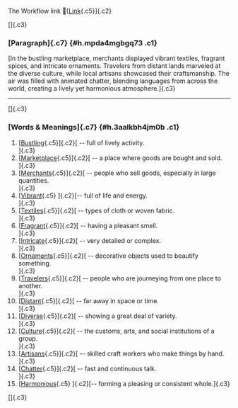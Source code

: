 The Workflow link
👏[[Link](https://www.google.com/url?q=http://www.google.com&sa=D&source=editors&ust=1759954601283724&usg=AOvVaw3ywfMFkbZ4dvG0hGX-9jhI){.c5}]{.c2}

[]{.c3}

### [Paragraph]{.c7} {#h.mpda4mgbgq73 .c1}

[In the bustling marketplace, merchants displayed vibrant textiles,
fragrant spices, and intricate ornaments. Travelers from distant lands
marveled at the diverse culture, while local artisans showcased their
craftsmanship. The air was filled with animated chatter, blending
languages from across the world, creating a lively yet harmonious
atmosphere.]{.c3}

------------------------------------------------------------------------

[]{.c3}

### [Words & Meanings]{.c7} {#h.3aalkbh4jm0b .c1}

1.  [[Bustling](https://www.google.com/url?q=http://www.google.com&sa=D&source=editors&ust=1759954601284907&usg=AOvVaw1k0XZ9KYQWPsyYbhj1Rg2c){.c5}]{.c2}[ --
    full of lively activity.\
    ]{.c3}
2.  [[Marketplace](https://www.google.com/url?q=http://www.google.com&sa=D&source=editors&ust=1759954601285140&usg=AOvVaw1-1Baz6861HCj_S6zzkrYM){.c5}]{.c2}[ --
    a place where goods are bought and sold.\
    ]{.c3}
3.  [[Merchants](https://www.google.com/url?q=http://www.google.com&sa=D&source=editors&ust=1759954601285344&usg=AOvVaw0urjiISz9umm3-DPmIT2k_){.c5}]{.c2}[ --
    people who sell goods, especially in large quantities.\
    ]{.c3}
4.  [[Vibrant](https://www.google.com/url?q=http://www.google.com&sa=D&source=editors&ust=1759954601285591&usg=AOvVaw2rgKNk34WAOrCDFKM3Epqc){.c5}
    ]{.c2}[-- full of life and energy.\
    ]{.c3}
5.  [[Textiles](https://www.google.com/url?q=http://www.google.com&sa=D&source=editors&ust=1759954601285760&usg=AOvVaw2JbKIHNKUiIkO9FbulK2CB){.c5}]{.c2}[ --
    types of cloth or woven fabric.\
    ]{.c3}
6.  [[Fragrant](https://www.google.com/url?q=http://www.google.com&sa=D&source=editors&ust=1759954601285961&usg=AOvVaw2YlhpOY05OtmvSkqjkbXcd){.c5}]{.c2}[ --
    having a pleasant smell.\
    ]{.c3}
7.  [[Intricate](https://www.google.com/url?q=http://www.google.com&sa=D&source=editors&ust=1759954601286130&usg=AOvVaw3wrITY6psF_S6C0matASPO){.c5}]{.c2}[ --
    very detailed or complex.\
    ]{.c3}
8.  [[Ornaments](https://www.google.com/url?q=http://www.google.com&sa=D&source=editors&ust=1759954601286335&usg=AOvVaw05i_jU51T484Z0THZ-7FPA){.c5}]{.c2}[ --
    decorative objects used to beautify something.\
    ]{.c3}
9.  [[Travelers](https://www.google.com/url?q=http://www.google.com&sa=D&source=editors&ust=1759954601286626&usg=AOvVaw1ZB9_fhHYgJkJwxtlKlgqZ){.c5}]{.c2}[ --
    people who are journeying from one place to another.\
    ]{.c3}
10. [[Distant](https://www.google.com/url?q=http://www.google.com&sa=D&source=editors&ust=1759954601286876&usg=AOvVaw0FeomtFSz7cj0gpxdaRzie){.c5}]{.c2}[ --
    far away in space or time.\
    ]{.c3}
11. [[Diverse](https://www.google.com/url?q=http://www.google.com&sa=D&source=editors&ust=1759954601287102&usg=AOvVaw1dvNeMiG_fxFy5LQyDIsZT){.c5}]{.c2}[ --
    showing a great deal of variety.\
    ]{.c3}
12. [[Culture](https://www.google.com/url?q=http://www.google.com&sa=D&source=editors&ust=1759954601287482&usg=AOvVaw16FmY71psPH58R8JLuDxlG){.c5}]{.c2}[ --
    the customs, arts, and social institutions of a group.\
    ]{.c3}
13. [[Artisans](https://www.google.com/url?q=http://www.google.com&sa=D&source=editors&ust=1759954601287746&usg=AOvVaw3cx9qMO52tq9L4syJnfBxF){.c5}]{.c2}[ --
    skilled craft workers who make things by hand.\
    ]{.c3}
14. [[Chatter](https://www.google.com/url?q=http://www.google.com&sa=D&source=editors&ust=1759954601287982&usg=AOvVaw1kbZjU6HzRbP4fjeQbjzjW){.c5}]{.c2}[ --
    fast and continuous talk.\
    ]{.c3}
15. [[Harmonious](https://www.google.com/url?q=http://www.google.com&sa=D&source=editors&ust=1759954601288268&usg=AOvVaw1nRYwaZk2wEjeejEoJ2mkP){.c5}
    ]{.c2}[-- forming a pleasing or consistent whole.]{.c3}

[]{.c3}
